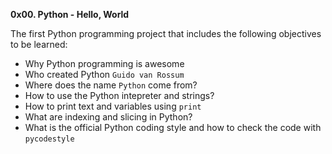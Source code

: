 **0x00. Python - Hello, World**

The first Python programming project that includes the following objectives to be learned:
- Why Python programming is awesome
- Who created Python `Guido van Rossum`
- Where does the name `Python` come from?
- How to use the Python intepreter and strings?
- How to print text and variables using `print`
- What are indexing and slicing in Python?
- What is the official Python coding style and how to check the code with `pycodestyle`
